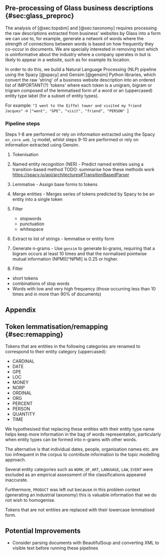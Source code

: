 
## Pre-processing of Glass business descriptions {#sec:glass_preproc}

The analysis of [@sec:topsbm] and [@sec:taxonomy] requires processing the raw descriptions extracted from business' websites by Glass into a form we can use to, for example, generate a network of words where the strength of connections between words is based on how frequently they co-occur in documents. We are specially interested in removing text which is uninformative about the industry where a company operates in but is likely to appear in a website, such as for example its location.

<!---
TODO: Add references to gensim and spacy?
--->

In order to do this, we build a Natural Language Processing (NLP) pipeline using the Spacy [@spacy] and Gensim [@gensim] Python libraries, which convert the raw 'string' of a business website description into an ordered list of IMPORTANT(?) 'tokens' where each token is a unigram, bigram or trigram composed of the lemmatised form of a word or an (uppercased) entity type label (for a subset of entity types).

For example: `"I went to the Eiffel tower and visited my friend Jacques"` -> `["went", "GPE", "visit", "friend", "PERSON"
`]

### Pipeline steps

Steps 1-8 are performed or rely on information extracted using the Spacy `en_core_web_lg` model, whilst steps 9-10 are performed or rely on information extracted using Gensim.

1. Tokenisation
4. Named entity recognition (NER) - Predict named entities using a transition-based method
    TODO: summarise how these methods work https://spacy.io/api/architectures#TransitionBasedParser 
5. Lemmatise - Assign base forms to tokens
6. Merge entities - Merges series of tokens predicted by Spacy to be an entity into a single token
7. Filter
   - stopwords
   - punctuation
   - whitespace
8. Extract to list of strings - lemmatise or entity form
9. Generate n-grams - Use `gensim` to generate bi-grams, requiring that a bigram occurs at least 10 times and that the normalised pointwise mutual information (NPMI)[^NPMI] is 0.25 or higher.

10. Filter
   - short tokens
   - combinations of stop words
   - Words with low and very high frequency (those occurring less than 10 times and in more than 90% of documents)


## Appendix

<!--- I think it is ok to keep this in the body of the text. One option is to put the concatenated renamed categories in a footnote. 
--->

## Token lemmatisation/remapping {#sec:remapping}

Tokens that are entities in the following categories are renamed to correspond to their entity category (uppercased):

 - CARDINAL
 - DATE
 - GPE
 - LOC
 - MONEY
 - NORP
 - ORDINAL
 - ORG
 - PERCENT
 - PERSON
 - QUANTITY
 - TIME

We hypothesised that replacing these entities with their entity type name helps keep more information in the bag of words representation, particularly when entity types can be formed into n-grams with other words. 

The alternative is that individual dates, people, organisation names etc. are too infrequent in the corpus to contribute information to the topic modelling approach.

Several entity categories such as `WORK_OF_ART`, `LANGUAGE`, `LAW`, `EVENT` were excluded as an empirical assessment of the classifications appeared inaccurate.

Furthermore, `PRODUCT` was left out because in this problem context (generating an industrial taxonomy) this is valuable information that we do not wish to homogenise.

Tokens that are not entities are replaced with their lowercase lemmatised form.

## Potential Improvements

- Consider parsing documents with BeautifulSoup and converting XML to visible text before running these pipelines

